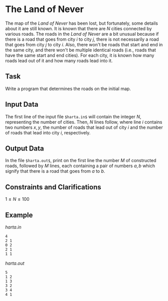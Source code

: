 # The Land of Never

The map of the $Land\ of\ Never$ has been lost, but fortunately, some details about it are still known. It is known that there are $N$ cities connected by various roads. The roads in the $Land\ of\ Never$ are a bit unusual because if there is a road that goes from city $i$ to city $j$, there is not necessarily a road that goes from city $j$ to city $i$. Also, there won't be roads that start and end in the same city, and there won't be multiple identical roads (i.e., roads that have the same start and end cities). For each city, it is known how many roads lead out of it and how many roads lead into it.

## Task

Write a program that determines the roads on the initial map.

## Input Data

The first line of the input file `$harta.in$` will contain the integer $N$, representing the number of cities. Then, $N$ lines follow, where line $i$ contains two numbers $x,y$, the number of roads that lead out of city $i$ and the number of roads that lead into city $i$, respectively.

## Output Data

In the file `$harta.out$`, print on the first line the number $M$ of constructed roads, followed by $M$ lines, each containing a pair of numbers $a,b$ which signify that there is a road that goes from $a$ to $b$.

## Constraints and Clarifications

$1 \leq N \leq 100$

## Example

$harta.in$ 
```
4
2 1
0 2
2 1
1 1
```

$harta.out$
```
5
1 2
1 3
3 2
3 4
4 1
```
